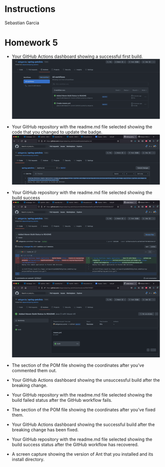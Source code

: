 # Instructions
Sebastian Garcia

# Homework 5 
- Your GitHub Actions dashboard showing a successful first build.
![First Build (see the bottom build on the menu)](images/first-build.png)
- Your GitHub repository with the readme.md file selected showing the code that you changed to update the badge.
![GitHub Readme with code highlighted](images/github-readme.png)
- Your GitHub repository with the readme.md file selected showing the build success
![GitHub Readme with Build Success highlighted](images/read-me-build.png)
![Screenshot of Build Passing](images/read-me-build-success.png)
- The section of the POM file showing the coordinates after you’ve commented them out.

- Your GitHub Actions dashboard showing the unsuccessful build after the breaking change.
- Your GitHub repository with the readme.md file selected showing the build failed status after the GitHub workflow fails.
- The section of the POM file showing the coordinates after you’ve fixed them.
- Your GitHub Actions dashboard showing the successful build after the breaking change has been fixed.
-  Your GitHub repository with the readme.md file selected showing the build success status after the GitHub workflow has recovered.
- A screen capture showing the version of Ant that you installed and its install directory.

